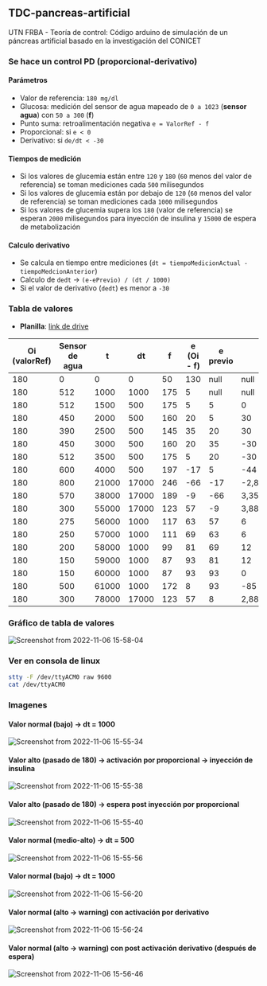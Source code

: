 ## TDC-pancreas-artificial

UTN FRBA - Teoría de control: Código arduino de simulación de un páncreas artificial basado en la investigación del CONICET

### Se hace un control PD (proporcional-derivativo)

#### Parámetros

- Valor de referencia: `180 mg/dl`
- Glucosa: medición del sensor de agua mapeado de `0 a 1023` (**sensor agua**) con `50 a 300` (**f**)
- Punto suma: retroalimentación negativa `e = ValorRef - f`
- Proporcional: si `e < 0`
- Derivativo: si `de/dt < -30`

#### Tiempos de medición

- Si los valores de glucemia están entre `120` y `180` (`60` menos del valor de referencia) se toman mediciones cada `500` milisegundos
- Si los valores de glucemia están por debajo de `120` (`60` menos del valor de referencia) se toman mediciones cada `1000` milisegundos
- Si los valores de glucemia supera los `180` (valor de referencia) se esperan `2000` milisegundos para inyección de insulina y `15000` de espera de metabolización

#### Calculo derivativo

- Se calcula en tiempo entre mediciones (`dt = tiempoMedicionActual - tiempoMedcionAnterior`)
- Calculo de `dedt` -> `(e-ePrevio) / (dt / 1000)`
- Si el valor de derivativo (`dedt`) es menor a `-30`

### Tabla de valores

- **Planilla**: [link de drive](https://docs.google.com/spreadsheets/d/1eZSCC03KBxAKdVK58ssGJT3xnhAzRS-QLdvUbbb3vlo/edit?usp=sharing)

|Oi (valorRef)|Sensor de agua|t|dt|f|e (Oi - f)|e previo|de/dt|proporcional (e < 0)|derivativo (de/dt < -30)|OR|siguiente dt|
|---|---|---|---|---|---|---|---|---|---|---|---|
|180|0|0|0|50|130|null|null|FALSO|FALSO|FALSO|1000|
|180|512|1000|1000|175|5|null|null|FALSO|FALSO|FALSO|500|
|180|512|1500|500|175|5|5|0|FALSO|FALSO|FALSO|500|
|180|450|2000|500|160|20|5|30|FALSO|FALSO|FALSO|500|
|180|390|2500|500|145|35|20|30|FALSO|FALSO|FALSO|500|
|180|450|3000|500|160|20|35|-30|FALSO|FALSO|FALSO|500|
|180|512|3500|500|175|5|20|-30|FALSO|FALSO|FALSO|500|
|180|600|4000|500|197|-17|5|-44|VERDADERO|VERDADERO|VERDADERO|17000|
|180|800|21000|17000|246|-66|-17|-2,882352941|VERDADERO|FALSO|VERDADERO|17000|
|180|570|38000|17000|189|-9|-66|3,352941176|VERDADERO|FALSO|VERDADERO|17000|
|180|300|55000|17000|123|57|-9|3,882352941|FALSO|FALSO|FALSO|1000|
|180|275|56000|1000|117|63|57|6|FALSO|FALSO|FALSO|1000|
|180|250|57000|1000|111|69|63|6|FALSO|FALSO|FALSO|1000|
|180|200|58000|1000|99|81|69|12|FALSO|FALSO|FALSO|1000|
|180|150|59000|1000|87|93|81|12|FALSO|FALSO|FALSO|1000|
|180|150|60000|1000|87|93|93|0|FALSO|FALSO|FALSO|1000|
|180|500|61000|1000|172|8|93|-85|FALSO|VERDADERO|VERDADERO|17000|
|180|300|78000|17000|123|57|8|2,882352941|FALSO|FALSO|FALSO|1000|

### Gráfico de tabla de valores

![Screenshot from 2022-11-06 15-58-04](https://user-images.githubusercontent.com/4097554/200191149-89ff518a-fbb6-4e1c-a145-d4da0b08d509.png)

### Ver en consola de linux

```bash
stty -F /dev/ttyACM0 raw 9600
cat /dev/ttyACM0
```

### Imagenes

#### Valor normal (bajo) -> dt = 1000

![Screenshot from 2022-11-06 15-55-34](https://user-images.githubusercontent.com/4097554/200191160-d2123fba-e53c-412b-ad1a-81093da9eab0.png)

#### Valor alto (pasado de 180) -> activación por proporcional -> inyección de insulina

![Screenshot from 2022-11-06 15-55-38](https://user-images.githubusercontent.com/4097554/200191158-bae306c7-5763-4be3-a1bb-1f638df9f06f.png)

#### Valor alto (pasado de 180) -> espera post inyección por proporcional

![Screenshot from 2022-11-06 15-55-40](https://user-images.githubusercontent.com/4097554/200191157-da3cd858-0e74-4e60-9551-a1ac92285ec5.png)

#### Valor normal (medio-alto) -> dt = 500

![Screenshot from 2022-11-06 15-55-56](https://user-images.githubusercontent.com/4097554/200191156-abd90f8e-a37c-4976-924d-98195c4b389f.png)

#### Valor normal (bajo) -> dt = 1000

![Screenshot from 2022-11-06 15-56-20](https://user-images.githubusercontent.com/4097554/200191155-6a7057ac-b488-4d76-bc51-4df5318a88fe.png)

#### Valor normal (alto -> warning) con activación por derivativo

![Screenshot from 2022-11-06 15-56-24](https://user-images.githubusercontent.com/4097554/200191154-32a9eccb-01f2-4613-a70d-f96f3687e5e9.png)

#### Valor normal (alto -> warning) con post activación derivativo (después de espera)

![Screenshot from 2022-11-06 15-56-46](https://user-images.githubusercontent.com/4097554/200191152-795948b9-6021-4d36-a51f-1967bc9eaa25.png)
